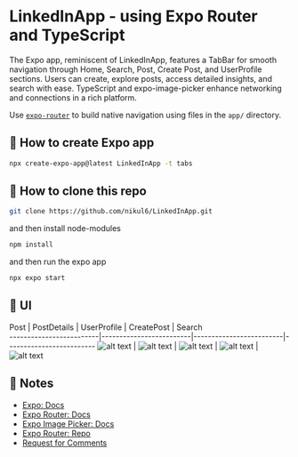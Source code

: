 # LinkedInApp - using Expo Router and TypeScript

The Expo app, reminiscent of LinkedInApp, features a TabBar for smooth navigation through Home, Search, Post, Create Post, and UserProfile sections. Users can create, explore posts, access detailed insights, and search with ease. TypeScript and expo-image-picker enhance networking and connections in a rich platform.

Use [`expo-router`](https://expo.github.io/router) to build native navigation using files in the `app/` directory.

## 🚀 How to create Expo app

```sh
npx create-expo-app@latest LinkedInApp -t tabs
```

## 🚀 How to clone this repo

```sh
git clone https://github.com/nikul6/LinkedInApp.git
```

and then install node-modules

```sh
npm install
```

and then run the expo app

```sh
npx expo start
```

## 🚀 UI
Post             |  PostDetails     |  UserProfile             |  CreatePost        |  Search     
-------------------------|-------------------------|-------------------------|-------------------------
![alt text](https://github.com/nikul6/LinkedInApp/blob/main/assets/AppImages/Post.png)     |       ![alt text](https://github.com/nikul6/LinkedInApp/blob/main/assets/AppImages/PostDetails.png)      |        ![alt text](https://github.com/nikul6/LinkedInApp/blob/main/assets/AppImages/UserProfile.png)     |       ![alt text](https://github.com/nikul6/LinkedInApp/blob/main/assets/AppImages/CreatePost.png)       |       ![alt text](https://github.com/nikul6/LinkedInApp/blob/main/assets/AppImages/Search.png)

## 📝 Notes

- [Expo: Docs](https://docs.expo.dev/)
- [Expo Router: Docs](https://expo.github.io/router)
- [Expo Image Picker: Docs](https://docs.expo.dev/versions/latest/sdk/imagepicker/)
- [Expo Router: Repo](https://github.com/expo/router)
- [Request for Comments](https://github.com/expo/router/discussions/1)

